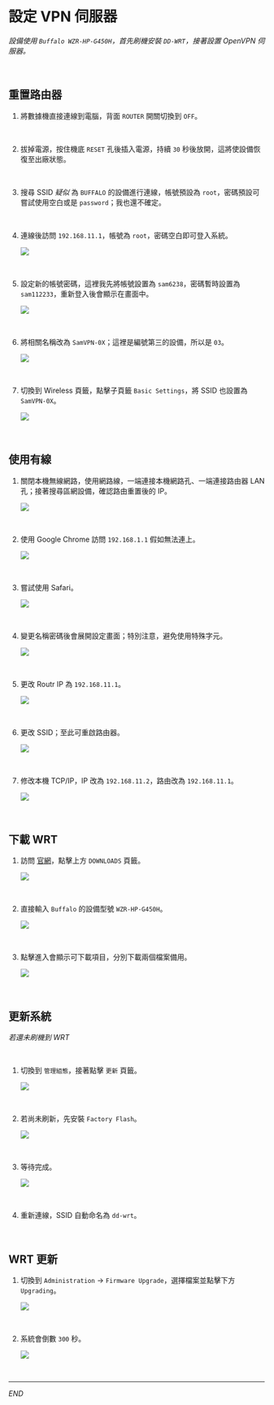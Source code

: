 # 設定 VPN 伺服器

_設備使用 `Buffalo WZR-HP-G450H`，首先刷機安裝 `DD-WRT`，接著設置 OpenVPN 伺服器。_

<br>

## 重置路由器

1. 將數據機直接連線到電腦，背面 `ROUTER` 開關切換到 `OFF`。

<br>

2. 拔掉電源，按住機底 `RESET` 孔後插入電源，持續 `30` 秒後放開，這將使設備恢復至出廠狀態。

<br>

3. 搜尋 SSID _疑似_ 為 `BUFFALO` 的設備進行連線，帳號預設為 `root`，密碼預設可嘗試使用空白或是 `password`；我也還不確定。

<br>

4. 連線後訪問 `192.168.11.1`，帳號為 `root`，密碼空白即可登入系統。

    ![](images/img_11.png)

<br>

5. 設定新的帳號密碼，這裡我先將帳號設置為 `sam6238`，密碼暫時設置為 `sam112233`，重新登入後會顯示在畫面中。

    ![](images/img_15.png)

<br>

6. 將相關名稱改為 `SamVPN-0X`；這裡是編號第三的設備，所以是 `03`。

    ![](images/img_16.png)

<br>

7. 切換到 Wireless 頁籤，點擊子頁籤 `Basic Settings`，將 SSID 也設置為 `SamVPN-0X`。

    ![](images/img_17.png)

<br>

## 使用有線

1. 關閉本機無線網路，使用網路線，一端連接本機網路孔、一端連接路由器 LAN 孔；接著搜尋區網設備，確認路由重置後的 IP。

    ![](images/img_38.png)

<br>

2. 使用 Google Chrome 訪問 `192.168.1.1` 假如無法連上。

    ![](images/img_39.png)

<br>

3. 嘗試使用 Safari。

    ![](images/img_40.png)

<br>

4. 變更名稱密碼後會展開設定畫面；特別注意，避免使用特殊字元。

    ![](images/img_41.png)

<br>

5. 更改 Routr IP 為 `192.168.11.1`。

    ![](images/img_42.png)

<br>

6. 更改 SSID；至此可重啟路由器。

    ![](images/img_43.png)

<br>

7. 修改本機 TCP/IP，IP 改為 `192.168.11.2`，路由改為 `192.168.11.1`。

    ![](images/img_44.png)

<br>

## 下載 WRT

1. 訪問 [官網](https://dd-wrt.com/)，點擊上方 `DOWNLOADS` 頁籤。

    ![](images/img_08.png)

<br>

2. 直接輸入 `Buffalo` 的設備型號 `WZR-HP-G450H`。

    ![](images/img_09.png)

<br>

3. 點擊進入會顯示可下載項目，分別下載兩個檔案備用。

    ![](images/img_10.png)

<br>

## 更新系統

_若還未刷機到 WRT_

<br>

1. 切換到 `管理組態`，接著點擊 `更新` 頁籤。

    ![](images/img_12.png)

<br>

2. 若尚未刷新，先安裝 `Factory Flash`。

    ![](images/img_13.png)

<br>

3. 等待完成。

    ![](images/img_14.png)

<br>

4. 重新連線，SSID 自動命名為 `dd-wrt`。

<br>

## WRT 更新

1. 切換到 `Administration` -> `Firmware Upgrade`，選擇檔案並點擊下方 `Upgrading`。

    ![](images/img_18.png)

<br>

2. 系統會倒數 `300` 秒。

    ![](images/img_19.png)

<br>

___

_END_
